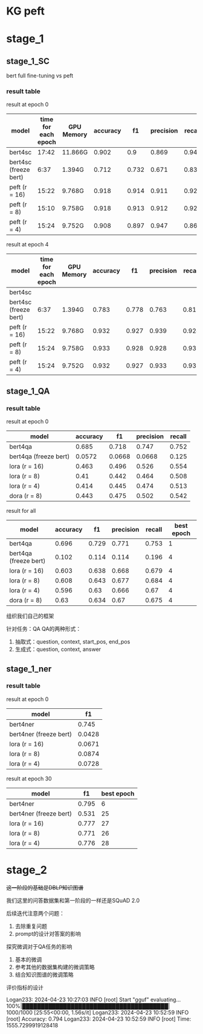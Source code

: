 # KG peft

# stage_1

## stage_1_SC

bert full fine-tuning vs peft

### result table

result at epoch 0

| model                 | time for each epoch | GPU Memory | accuracy | f1    | precision | recall |
|-----------------------|---------------------|------------|----------|-------|-----------|--------|
| bert4sc               | 17:42               | 11.866G    | 0.902    | 0.9   | 0.869     | 0.946  |
| bert4sc (freeze bert) | 6:37                | 1.394G     | 0.712    | 0.732 | 0.671     | 0.833  |
| peft (r = 16)         | 15:22               | 9.768G     | 0.918    | 0.914 | 0.911     | 0.927  |
| peft (r = 8)          | 15:10               | 9.758G     | 0.918    | 0.913 | 0.912     | 0.925  |
| peft (r = 4)          | 15:24               | 9.752G     | 0.908    | 0.897 | 0.947     | 0.863  |

result at epoch 4

| model                 | time for each epoch | GPU Memory | accuracy | f1    | precision | recall |
|-----------------------|---------------------|------------|----------|-------|-----------|--------|
| bert4sc               |                     |            |          |       |           |        |
| bert4sc (freeze bert) | 6:37                | 1.394G     | 0.783    | 0.778 | 0.763     | 0.817  |
| peft (r = 16)         | 15:22               | 9.768G     | 0.932    | 0.927 | 0.939     | 0.924  |
| peft (r = 8)          | 15:24               | 9.758G     | 0.933    | 0.928 | 0.928     | 0.937  |
| peft (r = 4)          | 15:24               | 9.752G     | 0.932    | 0.927 | 0.933     | 0.931  |

## stage_1_QA

### result table

result at epoch 0

| model                 | accuracy | f1     | precision | recall |
|-----------------------|----------|--------|-----------|--------|
| bert4qa               | 0.685    | 0.718  | 0.747     | 0.752  |
| bert4qa (freeze bert) | 0.0572   | 0.0668 | 0.0668    | 0.125  |
| lora (r = 16)         | 0.463    | 0.496  | 0.526     | 0.554  |
| lora (r = 8)          | 0.41     | 0.442  | 0.464     | 0.508  |
| lora (r = 4)          | 0.414    | 0.445  | 0.474     | 0.513  |
| dora (r = 8)          | 0.443    | 0.475  | 0.502     | 0.542  |

result for all

| model                 | accuracy | f1    | precision | recall | best epoch |
|-----------------------|----------|-------|-----------|--------|------------|
| bert4qa               | 0.696    | 0.729 | 0.771     | 0.753  | 1          |
| bert4qa (freeze bert) | 0.102    | 0.114 | 0.114     | 0.196  | 4          |
| lora (r = 16)         | 0.603    | 0.638 | 0.668     | 0.679  | 4          |
| lora (r = 8)          | 0.608    | 0.643 | 0.677     | 0.684  | 4          |
| lora (r = 4)          | 0.596    | 0.63  | 0.666     | 0.67   | 4          |
| dora (r = 8)          | 0.63     | 0.634 | 0.67      | 0.675  | 4          |

组织我们自己的框架

针对任务：QA
QA的两种形式：

1. 抽取式：question, context, start_pos, end_pos
2. 生成式：question, context, answer

## stage_1_ner

### result table

result at epoch 0

| model                  | f1     |
|------------------------|--------|
| bert4ner               | 0.745  |
| bert4ner (freeze bert) | 0.0428 |
| lora (r = 16)          | 0.0671 |
| lora (r = 8)           | 0.0874 |
| lora (r = 4)           | 0.0728 |

result at epoch 30

| model                  | f1    | best epoch |
|------------------------|-------|------------|
| bert4ner               | 0.795 | 6          |
| bert4ner (freeze bert) | 0.531 | 25         |
| lora (r = 16)          | 0.777 | 27         |
| lora (r = 8)           | 0.771 | 26         |
| lora (r = 4)           | 0.776 | 28         |

# stage_2

~~这一阶段的基础是DBLP知识图谱~~

我们这里的问答数据集和第一阶段的一样还是SQuAD 2.0

后续迭代注意两个问题：

1. 去除重复问题
2. prompt的设计对答案的影响

探究微调对于QA任务的影响

1. 基本的微调
2. 参考其他的数据集构建的微调策略
3. 结合知识图谱的微调策略

评价指标的设计

Logan233: 2024-04-23 10:27:03 INFO [root] Start "gguf" evaluating...
100%|███████████████████████████████████████| 1000/1000 [25:55<00:00,  1.56s/it]
Logan233: 2024-04-23 10:52:59 INFO [root] Accuracy: 0.794
Logan233: 2024-04-23 10:52:59 INFO [root] Time: 1555.7299919128418

